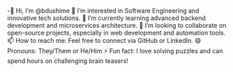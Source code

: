-👋 Hi, I’m @bdushime
👀 I’m interested in Software Engineering and innovative tech solutions.
🌱 I’m currently learning advanced backend development and microservices architecture.
💞️ I’m looking to collaborate on open-source projects, especially in web development and automation tools.
📫 How to reach me: Feel free to connect via GitHub or LinkedIn.
😄 Pronouns: They/Them or He/Him
⚡ Fun fact: I love solving puzzles and can spend hours on challenging brain teasers!
<!---
bdushime/bdushime is a ✨ special ✨ repository because its `README.md` (this file) appears on your GitHub profile.
You can click the Preview link to take a look at your changes.
--->
